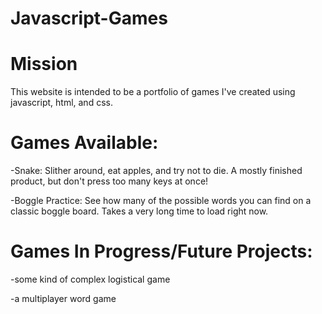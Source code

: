 # Javascript-Games

# Mission
This website is intended to be a portfolio of games I've created using javascript, html, and css.

# Games Available:
 -Snake: Slither around, eat apples, and try not to die. A mostly finished product, but don't press too many keys at once!
 
 -Boggle Practice: See how many of the possible words you can find on a classic boggle board. Takes a very long time to load right now.

# Games In Progress/Future Projects:
 -some kind of complex logistical game
 
 -a multiplayer word game
